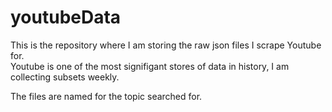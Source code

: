 # youtubeData

This is the repository where I am storing the raw json files I scrape Youtube for.  
Youtube is one of the most signifigant stores of data in history, I am collecting subsets weekly.

The files are named for the topic searched for.
